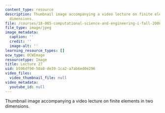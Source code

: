 ```yaml
---
content_type: resource
description: Thumbnail image accompanying a video lecture on finite elements in two
  dimensions.
file: /courses/18-085-computational-science-and-engineering-i-fall-2008/b596df9050a8de391ca2a7ab6ed0e296_27.jpg
file_type: image/jpeg
image_metadata:
  caption: ''
  credit: ''
  image-alt: ''
learning_resource_types: []
ocw_type: OCWImage
resourcetype: Image
title: Lecture 27
uid: b596df90-50a8-de39-1ca2-a7ab6ed0e296
video_files:
  video_thumbnail_file: null
video_metadata:
  youtube_id: null
---
```

Thumbnail image accompanying a video lecture on finite elements in two dimensions.

